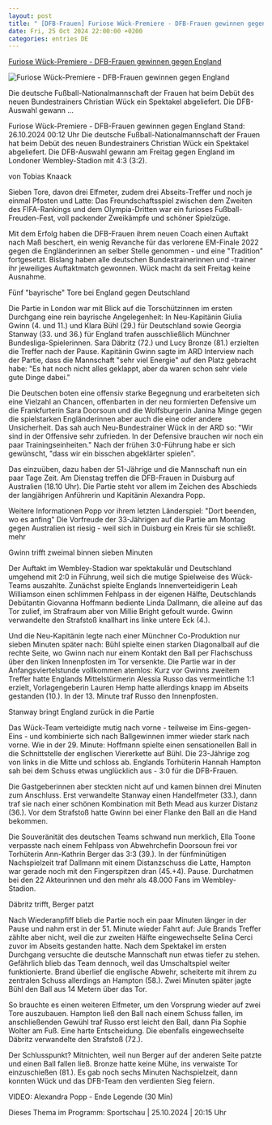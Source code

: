 ```yaml
---
layout: post
title: " [DFB-Frauen] Furiose Wück-Premiere - DFB-Frauen gewinnen gegen England"
date: Fri, 25 Oct 2024 22:00:00 +0200
categories: entries DE
---
```

[Furiose Wück-Premiere - DFB-Frauen gewinnen gegen England](https://www.ndr.de/sport/fussball/Furiose-Wueck-Premiere-DFB-Frauen-gewinnen-gegen-England-,dfbfrauen508.html)

![Furiose Wück-Premiere - DFB-Frauen gewinnen gegen England](https://www.ndr.de/sport/fussball3856_v-contentxl.jpg)

Die deutsche Fußball-Nationalmannschaft der Frauen hat beim Debüt des neuen Bundestrainers Christian Wück ein Spektakel abgeliefert. Die DFB-Auswahl gewann ...

Furiose Wück-Premiere - DFB-Frauen gewinnen gegen England Stand: 26.10.2024 00:12 Uhr Die deutsche Fußball-Nationalmannschaft der Frauen hat beim Debüt des neuen Bundestrainers Christian Wück ein Spektakel abgeliefert. Die DFB-Auswahl gewann am Freitag gegen England im Londoner Wembley-Stadion mit 4:3 (3:2).

von Tobias Knaack

Sieben Tore, davon drei Elfmeter, zudem drei Abseits-Treffer und noch je einmal Pfosten und Latte: Das Freundschaftsspiel zwischen dem Zweiten des FIFA-Rankings und dem Olympia-Dritten war ein furioses Fußball-Freuden-Fest, voll packender Zweikämpfe und schöner Spielzüge.

Mit dem Erfolg haben die DFB-Frauen ihrem neuen Coach einen Auftakt nach Maß beschert, ein wenig Revanche für das verlorene EM-Finale 2022 gegen die Engländerinnen an selber Stelle genommen - und eine "Tradition" fortgesetzt. Bislang haben alle deutschen Bundestrainerinnen und -trainer ihr jeweiliges Auftaktmatch gewonnen. Wück macht da seit Freitag keine Ausnahme.

Fünf "bayrische" Tore bei England gegen Deutschland

Die Partie in London war mit Blick auf die Torschützinnen im ersten Durchgang eine rein bayrische Angelegenheit: In Neu-Kapitänin Giulia Gwinn (4. und 11.) und Klara Bühl (29.) für Deutschland sowie Georgia Stanway (33. und 36.) für England trafen ausschließlich Münchner Bundesliga-Spielerinnen. Sara Däbritz (72.) und Lucy Bronze (81.) erzielten die Treffer nach der Pause. Kapitänin Gwinn sagte im ARD Interview nach der Partie, dass die Mannschaft "sehr viel Energie" auf den Platz gebracht habe: "Es hat noch nicht alles geklappt, aber da waren schon sehr viele gute Dinge dabei."

Die Deutschen boten eine offensiv starke Begegnung und erarbeiteten sich eine Vielzahl an Chancen, offenbarten in der neu formierten Defensive um die Frankfurterin Sara Doorsoun und die Wolfsburgerin Janina Minge gegen die spielstarken Engländerinnen aber auch die eine oder andere Unsicherheit. Das sah auch Neu-Bundestrainer Wück in der ARD so: "Wir sind in der Offensive sehr zufrieden. In der Defensive brauchen wir noch ein paar Trainingseinheiten." Nach der frühen 3:0-Führung habe er sich gewünscht, "dass wir ein bisschen abgeklärter spielen".

Das einzuüben, dazu haben der 51-Jährige und die Mannschaft nun ein paar Tage Zeit. Am Dienstag treffen die DFB-Frauen in Duisburg auf Australien (18.10 Uhr). Die Partie steht vor allem im Zeichen des Abschieds der langjährigen Anführerin und Kapitänin Alexandra Popp.

Weitere Informationen Popp vor ihrem letzten Länderspiel: "Dort beenden, wo es anfing" Die Vorfreude der 33-Jährigen auf die Partie am Montag gegen Australien ist riesig - weil sich in Duisburg ein Kreis für sie schließt. mehr

Gwinn trifft zweimal binnen sieben Minuten

Der Auftakt im Wembley-Stadion war spektakulär und Deutschland umgehend mit 2:0 in Führung, weil sich die mutige Spielweise des Wück-Teams auszahlte. Zunächst spielte Englands Innenverteidigerin Leah Williamson einen schlimmen Fehlpass in der eigenen Hälfte, Deutschlands Debütantin Giovanna Hoffmann bediente Linda Dallmann, die alleine auf das Tor zulief, im Strafraum aber von Millie Bright gefoult wurde. Gwinn verwandelte den Strafstoß knallhart ins linke untere Eck (4.).

Und die Neu-Kapitänin legte nach einer Münchner Co-Produktion nur sieben Minuten später nach: Bühl spielte einen starken Diagonalball auf die rechte Seite, wo Gwinn nach nur einem Kontakt den Ball per Flachschuss über den linken Innenpfosten im Tor versenkte. Die Partie war in der Anfangsviertelstunde vollkommen atemlos: Kurz vor Gwinns zweitem Treffer hatte Englands Mittelstürmerin Alessia Russo das vermeintliche 1:1 erzielt, Vorlagengeberin Lauren Hemp hatte allerdings knapp im Abseits gestanden (10.). In der 13. Minute traf Russo den Innenpfosten.

Stanway bringt England zurück in die Partie

Das Wück-Team verteidigte mutig nach vorne - teilweise im Eins-gegen-Eins - und kombinierte sich nach Ballgewinnen immer wieder stark nach vorne. Wie in der 29. Minute: Hoffmann spielte einen sensationellen Ball in die Schnittstelle der englischen Viererkette auf Bühl. Die 23-Jährige zog von links in die Mitte und schloss ab. Englands Torhüterin Hannah Hampton sah bei dem Schuss etwas unglücklich aus - 3:0 für die DFB-Frauen.

Die Gastgeberinnen aber steckten nicht auf und kamen binnen drei Minuten zum Anschluss. Erst verwandelte Stanway einen Handelfmeter (33.), dann traf sie nach einer schönen Kombination mit Beth Mead aus kurzer Distanz (36.). Vor dem Strafstoß hatte Gwinn bei einer Flanke den Ball an die Hand bekommen.

Die Souveränität des deutschen Teams schwand nun merklich, Ella Toone verpasste nach einem Fehlpass von Abwehrchefin Doorsoun frei vor Torhüterin Ann-Kathrin Berger das 3:3 (39.). In der fünfminütigen Nachspielzeit traf Dallmann mit einem Distanzschuss die Latte, Hampton war gerade noch mit den Fingerspitzen dran (45.+4). Pause. Durchatmen bei den 22 Akteurinnen und den mehr als 48.000 Fans im Wembley-Stadion.

Däbritz trifft, Berger patzt

Nach Wiederanpfiff blieb die Partie noch ein paar Minuten länger in der Pause und nahm erst in der 51. Minute wieder Fahrt auf: Jule Brands Treffer zählte aber nicht, weil die zur zweiten Hälfte eingewechselte Selina Cerci zuvor im Abseits gestanden hatte. Nach dem Spektakel im ersten Durchgang versuchte die deutsche Mannschaft nun etwas tiefer zu stehen. Gefährlich blieb das Team dennoch, weil das Umschaltspiel weiter funktionierte. Brand überlief die englische Abwehr, scheiterte mit ihrem zu zentralen Schuss allerdings an Hampton (58.). Zwei Minuten später jagte Bühl den Ball aus 14 Metern über das Tor.

So brauchte es einen weiteren Elfmeter, um den Vorsprung wieder auf zwei Tore auszubauen. Hampton ließ den Ball nach einem Schuss fallen, im anschließenden Gewühl traf Russo erst leicht den Ball, dann Pia Sophie Wolter am Fuß. Eine harte Entscheidung. Die ebenfalls eingewechselte Däbritz verwandelte den Strafstoß (72.).

Der Schlusspunkt? Mitnichten, weil nun Berger auf der anderen Seite patzte und einen Ball fallen ließ. Bronze hatte keine Mühe, ins verwaiste Tor einzuschießen (81.). Es gab noch sechs Minuten Nachspielzeit, dann konnten Wück und das DFB-Team den verdienten Sieg feiern.

VIDEO: Alexandra Popp - Ende Legende (30 Min)

Dieses Thema im Programm: Sportschau | 25.10.2024 | 20:15 Uhr

